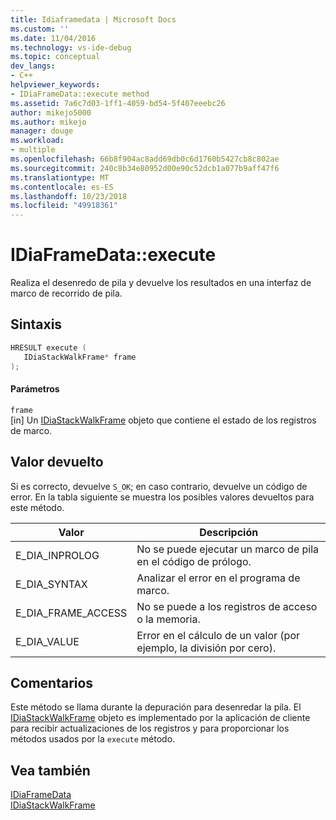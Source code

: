 ```yaml
---
title: Idiaframedata | Microsoft Docs
ms.custom: ''
ms.date: 11/04/2016
ms.technology: vs-ide-debug
ms.topic: conceptual
dev_langs:
- C++
helpviewer_keywords:
- IDiaFrameData::execute method
ms.assetid: 7a6c7d03-1ff1-4059-bd54-5f407eeebc26
author: mikejo5000
ms.author: mikejo
manager: douge
ms.workload:
- multiple
ms.openlocfilehash: 66b8f904ac8add69db0c6d1760b5427cb8c802ae
ms.sourcegitcommit: 240c8b34e80952d00e90c52dcb1a077b9aff47f6
ms.translationtype: MT
ms.contentlocale: es-ES
ms.lasthandoff: 10/23/2018
ms.locfileid: "49918361"
---
```

# <a name="idiaframedataexecute"></a>IDiaFrameData::execute
Realiza el desenredo de pila y devuelve los resultados en una interfaz de marco de recorrido de pila.  
  
## <a name="syntax"></a>Sintaxis  
  
```C++  
HRESULT execute (   
   IDiaStackWalkFrame* frame  
);  
```  
  
#### <a name="parameters"></a>Parámetros  
 `frame`  
 [in] Un [IDiaStackWalkFrame](../../debugger/debug-interface-access/idiastackwalkframe.md) objeto que contiene el estado de los registros de marco.  
  
## <a name="return-value"></a>Valor devuelto  
 Si es correcto, devuelve `S_OK`; en caso contrario, devuelve un código de error. En la tabla siguiente se muestra los posibles valores devueltos para este método.  
  
|Valor|Descripción|  
|-----------|-----------------|  
|E_DIA_INPROLOG|No se puede ejecutar un marco de pila en el código de prólogo.|  
|E_DIA_SYNTAX|Analizar el error en el programa de marco.|  
|E_DIA_FRAME_ACCESS|No se puede a los registros de acceso o la memoria.|  
|E_DIA_VALUE|Error en el cálculo de un valor (por ejemplo, la división por cero).|  
  
## <a name="remarks"></a>Comentarios  
 Este método se llama durante la depuración para desenredar la pila. El [IDiaStackWalkFrame](../../debugger/debug-interface-access/idiastackwalkframe.md) objeto es implementado por la aplicación de cliente para recibir actualizaciones de los registros y para proporcionar los métodos usados por la `execute` método.  
  
## <a name="see-also"></a>Vea también  
 [IDiaFrameData](../../debugger/debug-interface-access/idiaframedata.md)   
 [IDiaStackWalkFrame](../../debugger/debug-interface-access/idiastackwalkframe.md)